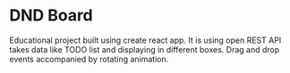 # DND Board
Educational project built using create react app. It is using open REST API takes data like TODO list and displaying in different boxes.
Drag and drop events accompanied by rotating animation. 
